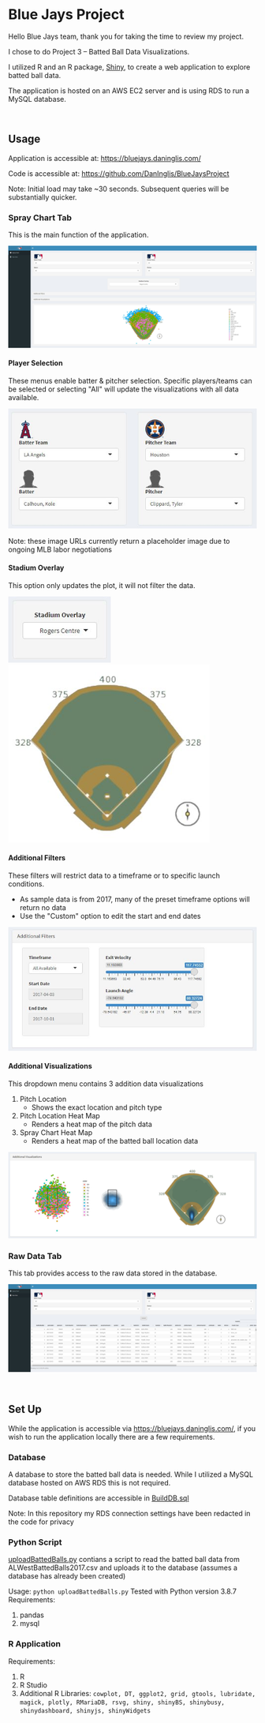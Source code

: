 # Blue Jays Project
Hello Blue Jays team, thank you for taking the time to review my project. 

I chose to do Project 3 – Batted Ball Data Visualizations.

I utilized R and an R package, [Shiny](https://shiny.rstudio.com/), to create a web application to explore batted ball data.

The application is hosted on an AWS EC2 server and is using RDS to run a MySQL database.


<br>

## Usage

Application is accessible at:
https://bluejays.daninglis.com/

Code is accessible at:
https://github.com/DanInglis/BlueJaysProject

Note: Initial load may take ~30 seconds. Subsequent queries will be substantially quicker.


### Spray Chart Tab
This is the main function of the application.

![](https://raw.githubusercontent.com/DanInglis/BlueJaysProject/main/img/SprayChart.JPG)


#### Player Selection
These menus enable batter & pitcher selection. Specific players/teams can be selected or selecting "All" will update the visualizations with all data available.

![](https://raw.githubusercontent.com/DanInglis/BlueJaysProject/main/img/PlayerSelect.JPG)

Note: these image URLs currently return a placeholder image due to ongoing MLB labor negotiations


#### Stadium Overlay
This option only updates the plot, it will not filter the data.

![](https://raw.githubusercontent.com/DanInglis/BlueJaysProject/main/img/StadiumOverlay.JPG)
![](https://raw.githubusercontent.com/DanInglis/BlueJaysProject/main/img/RogersCentre.JPG)


#### Additional Filters
These filters will restrict data to a timeframe or to specific launch conditions.
- As sample data is from 2017, many of the preset timeframe options will return no data
- Use the "Custom" option to edit the start and end dates

![](https://raw.githubusercontent.com/DanInglis/BlueJaysProject/main/img/AdditionalFilters.JPG)


#### Additional Visualizations
This dropdown menu contains 3 addition data visualizations
1. Pitch Location
	- Shows the exact location and pitch type
2. Pitch Location Heat Map
	- Renders a heat map of the pitch data
3. Spray Chart Heat Map
	- Renders a heat map of the batted ball location data

![](https://raw.githubusercontent.com/DanInglis/BlueJaysProject/main/img/AdditionalVisualizations.JPG)


### Raw Data Tab
This tab provides access to the raw data stored in the database.

![](https://raw.githubusercontent.com/DanInglis/BlueJaysProject/main/img/RawData.JPG)


<br>

## Set Up
While the application is accessible via https://bluejays.daninglis.com/, if you wish to run the application locally there are a few requirements.


### Database
A database to store the batted ball data is needed. While I utilized a MySQL database hosted on AWS RDS this is not required.

Database table definitions are accessible in [BuildDB.sql](https://github.com/DanInglis/BlueJaysProject/blob/main/BuildDB.sql)

Note: In this repository my RDS connection settings have been redacted in the code for privacy


### Python Script
[uploadBattedBalls.py](https://github.com/DanInglis/BlueJaysProject/blob/main/uploadBattedBalls.py) contians a script to read the batted ball data from ALWestBattedBalls2017.csv and uploads it to the database (assumes a database has already been created)

Usage: `python uploadBattedBalls.py`
Tested with Python version 3.8.7
Requirements:
1. pandas
2. mysql


### R Application
Requirements:
1. R
2. R Studio
3. Additional R Libraries: `cowplot, DT, ggplot2, grid, gtools, lubridate, magick, plotly, RMariaDB, rsvg, shiny, shinyBS, shinybusy, shinydashboard, shinyjs, shinyWidgets`
